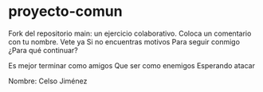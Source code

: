 # proyecto-comun
Fork del repositorio main: un ejercicio colaborativo.
Coloca un comentario con tu nombre.
Vete ya
Si no encuentras motivos
Para seguir conmigo
¿Para qué continuar?

Es mejor terminar como amigos
Que ser como enemigos
Esperando atacar

Nombre: Celso Jiménez
